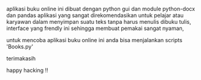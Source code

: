 aplikasi buku online ini dibuat dengan python gui dan module python-docx dan pandas 
aplikasi yang sangat direkomendasikan untuk pelajar atau karyawan dalam menyimpan
suatu teks tanpa harus menulis dibuku tulis, interface yang frendly ini sehingga
membuat pemakai sangat nyaman,

untuk mencoba aplikasi buku online ini anda bisa menjalankan scripts 'Books.py'

terimakasih

happy hacking !!

